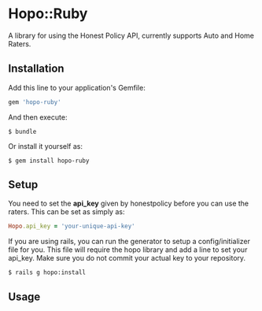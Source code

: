 
# Hopo::Ruby

A library for using the Honest Policy API, currently supports Auto and Home Raters.

## Installation

Add this line to your application's Gemfile:

```ruby
gem 'hopo-ruby'
```

And then execute:

    $ bundle

Or install it yourself as:

    $ gem install hopo-ruby


## Setup

You need to set the **api_key** given by honestpolicy before you can use the raters.  This can be set as simply as:

```ruby
Hopo.api_key = 'your-unique-api-key'
```

If you are using rails, you can run the generator to setup a config/initializer file for you.  This file will require the hopo library and add a line to set your api_key.  Make sure you do not commit your actual key to your repository.

    $ rails g hopo:install


## Usage

